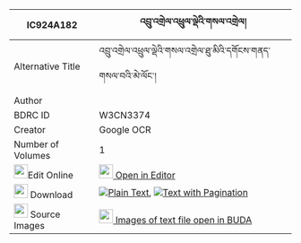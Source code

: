 |IC924A182|འབྲུ་འགྲེལ་འཕྲུལ་ལྡེའི་གསལ་འགྲེལ། 
| --- | --- 
|Alternative Title |འབྲུ་འགྲེལ་འཕྲུལ་ལྡེའི་གསལ་འགྲེལ་ཐུ་མིའི་དགོངས་གནད་གསལ་བའི་མེ་ལོང་།
|Author | 
|BDRC ID | W3CN3374
|Creator | Google OCR
|Number of Volumes| 1
|<img width="25" src="https://img.icons8.com/color/25/000000/edit-property.png">Edit Online| [<img width="25" src="https://avatars.githubusercontent.com/u/45091458?s=200&v=4"> Open in Editor](http://editor.openpecha.org/IC924A182)
|<img width="25" src="https://img.icons8.com/fluent/48/000000/download-2.png"/>  Download | [![](https://img.icons8.com/color/20/000000/txt.png)Plain Text](https://github.com/Openpecha/IC924A182/releases/download/v1/drudrel_trul_de_sal_drel_plain_IC924A182.zip), [![](https://img.icons8.com/color/20/000000/txt.png)Text with Pagination](https://github.com/Openpecha/IC924A182/releases/download/v1/drudrel_trul_de_sal_drel_pages_IC924A182.zip)
|<img width="25" src="https://img.icons8.com/plasticine/100/000000/pictures-folder.png"/>  Source Images | [<img width="25" src="https://library.bdrc.io/icons/BUDA-small.svg"> Images of text file open in BUDA](https://library.bdrc.io/show/bdr:W3CN3374)